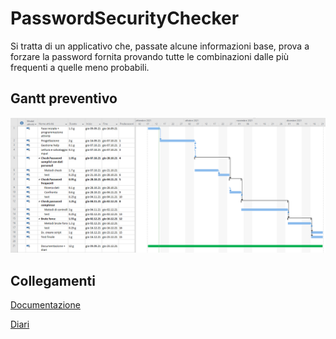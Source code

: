 # PasswordSecurityChecker
Si tratta di un applicativo che, passate alcune informazioni base, prova a forzare la password fornita provando tutte le combinazioni dalle più frequenti a quelle meno probabili.

## Gantt preventivo

![GanttPreventivo](Documenti/Gantt-preventivo.png)

## Collegamenti
[Documentazione](Documenti/Documentazione_PSC.md)

[Diari](Diari/)